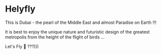 # Helyfly

This is Dubai - the pearl of the Middle East and almost Paradise on Earth !!!

It is best to enjoy the unique nature and futuristic design of the greatest metropolis from the height of the flight of birds ...

Let's Fly 🚁 ???)))
